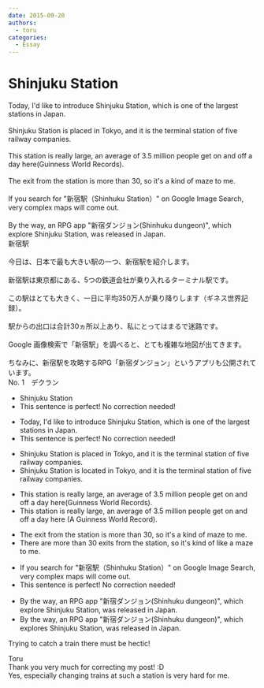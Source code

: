 ```yaml
---
date: 2015-09-20
authors:
  - toru
categories:
  - Essay
---
```


<h1 id="subject_show">Shinjuku Station</h1>
<div class="date" hidden>Sep 20, 2015 12:01</div>
<div id="post"><div id="body_show_ori">
Today, I'd like to introduce Shinjuku Station, which is one of the largest stations in Japan.<br/><br/>Shinjuku Station is placed in Tokyo, and it is the terminal station of five railway companies.<br/><br/>This station is really large, an average of 3.5 million people get on and off a day here(Guinness World Records).<br/><br/>The exit from the station is more than 30, so it's a kind of maze to me.<br/><br/>If you search for "新宿駅（Shinhuku Station）" on Google Image Search, very complex maps will come out.<br/><br/>By the way, an RPG app "新宿ダンジョン(Shinhuku dungeon)", which explore Shinjuku Station, was released in Japan.
</div></div>

<!-- more -->

<div id="post_ja"><div id="body_show_mo">
新宿駅<br/><br/>今日は、日本で最も大きい駅の一つ、新宿駅を紹介します。<br/><br/>新宿駅は東京都にある、5つの鉄道会社が乗り入れるターミナル駅です。<br/><br/>この駅はとても大きく、一日に平均350万人が乗り降りします（ギネス世界記録）。<br/><br/>駅からの出口は合計30ヵ所以上あり、私にとってはまるで迷路です。<br/><br/>Google 画像検索で「新宿駅」を調べると、とても複雑な地図が出てきます。<br/><br/>ちなみに、新宿駅を攻略するRPG「新宿ダンジョン」というアプリも公開されています。
</div></div>
<div id="block"><div class="first_name"> No. 1　<span class="just_name">デクラン</span></div><div id="block2">
<ul class="correction_field">
<li class="incorrect">Shinjuku Station</li>
<li class="corrected perfect">This sentence is perfect! No correction needed!</li>
</ul>
<ul class="correction_field">
<li class="incorrect">Today, I'd like to introduce Shinjuku Station, which is one of the largest stations in Japan.</li>
<li class="corrected perfect">This sentence is perfect! No correction needed!</li>
</ul>
<ul class="correction_field">
<li class="incorrect">Shinjuku Station is placed in Tokyo, and it is the terminal station of five railway companies.</li>
<li class="corrected correct">
Shinjuku Station is <span class="f_red">located</span> in Tokyo, and it is the terminal station of five railway companies.
</li>
</ul>
<ul class="correction_field">
<li class="incorrect">This station is really large, an average of 3.5 million people get on and off a day here(Guinness World Records).</li>
<li class="corrected correct">
This station is really large, an average of 3.5 million people get on and off a day here (<span class="f_red">A </span>Guinness World Record).
</li>
</ul>
<ul class="correction_field">
<li class="incorrect">The exit from the station is more than 30, so it's a kind of maze to me.</li>
<li class="corrected correct">
<span class="f_red">There are more than 30 exits from the station</span>, so it's kind of <span class="f_red">like a</span> maze to me.
</li>
</ul>
<ul class="correction_field">
<li class="incorrect">If you search for "新宿駅（Shinhuku Station）" on Google Image Search, very complex maps will come out.</li>
<li class="corrected perfect">This sentence is perfect! No correction needed!</li>
</ul>
<ul class="correction_field">
<li class="incorrect">By the way, an RPG app "新宿ダンジョン(Shinhuku dungeon)", which explore Shinjuku Station, was released in Japan.</li>
<li class="corrected correct">
By the way, an RPG app "新宿ダンジョン(Shinhuku dungeon)", which explore<span class="f_red">s</span> Shinjuku Station, was released in Japan.
</li>
</ul>
<p class="comment_small">
 Trying to catch a train there must be hectic!
</p>

</div><div class="name"><span class="just_name">Toru</span><br>
Thank you very much for correcting my post! :D<br/>Yes, especially changing trains at such a station is very hard for me.
</div>
</div>
